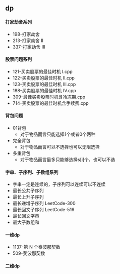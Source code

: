 ## dp


#### 打家劫舍系列
- 198-打家劫舍
- 213-打家劫舍 II
- 337-打家劫舍 III


#### 股票问题系列
- 121-买卖股票的最佳时机 I.cpp
- 122-买卖股票的最佳时机 II.cpp
- 123-买卖股票的最佳时机 III.cpp
- 188-买卖股票的最佳时机 IV.cpp
- 309-最佳买卖股票时机含冷冻期.cpp
- 714-买卖股票的最佳时机含手续费.cpp

#### 背包问题
- 01背包
  - 对于物品而言只能选择1个或者0个两种
- 完全背包
  - 对于物品而言可以不选择也可以无限选择
- 多重背包
  - 对于物品而言最多只能够选择s[i]个，也可以不选

#### 字串、子序列、子数组系列
- 字串一定是连续的，子序列可以连续可以不连续
- 最长公共子序列
- 最长上升子序列
- 最长递增子序列 LeetCode-300
- 最长回文子序列 LeetCode-516
- 最长回文字串
- 最大子数组和

#### 一维dp
- 1137-第 N 个泰波那契数
- 509-斐波那契数

#### 二维dp






